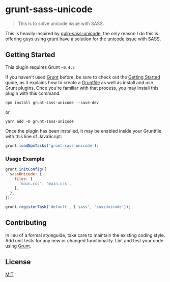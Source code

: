 # grunt-sass-unicode

> This is to solve unicode issue with SASS.

This is heavily inspired by [gulp-sass-unicode](https://github.com/Perkovec/gulp-sass-unicode/blob/master/index.js), the only reason I do this is offering guys using grunt have a solution for the [unicode issue](https://github.com/sass/sass/issues/1395) with SASS.

## Getting Started
This plugin requires Grunt `~0.4.5`

If you haven't used [Grunt](http://gruntjs.com/) before, be sure to check out the [Getting Started](http://gruntjs.com/getting-started) guide, as it explains how to create a [Gruntfile](http://gruntjs.com/sample-gruntfile) as well as install and use Grunt plugins. Once you're familiar with that process, you may install this plugin with this command:

```shell
npm install grunt-sass-unicode --save-dev
```

or 

```shell
yarn add -D grunt-sass-unicode
```

Once the plugin has been installed, it may be enabled inside your Gruntfile with this line of JavaScript:

```js
grunt.loadNpmTasks('grunt-sass-unicode');
```

### Usage Example

```js
grunt.initConfig({
  sassUnicode: {
    files: {
      'main.css': 'main.css',
    },
  },
});

grunt.registerTask('default', ['sass', 'sassUnicode']);
```

## Contributing
In lieu of a formal styleguide, take care to maintain the existing coding style. Add unit tests for any new or changed functionality. Lint and test your code using [Grunt](http://gruntjs.com/).

## License

[MIT](https://github.com/Microsoft/monaco-editor/blob/master/LICENSE.md)